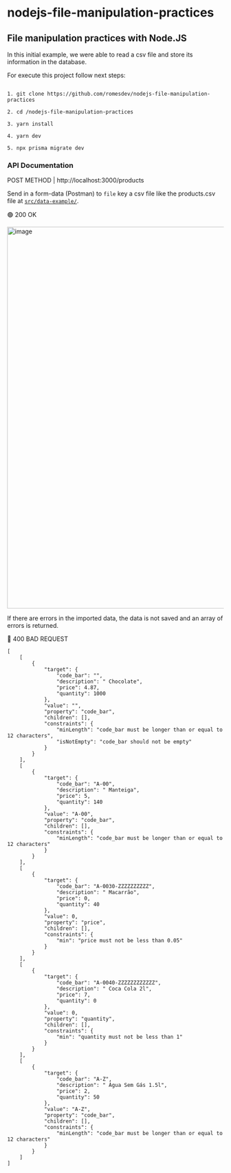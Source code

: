 # nodejs-file-manipulation-practices
## File manipulation practices with Node.JS

In this initial example, we were able to read a csv file and store its information in the database.

For execute this project follow next steps:

```

1. git clone https://github.com/romesdev/nodejs-file-manipulation-practices

2. cd /nodejs-file-manipulation-practices

3. yarn install 

4. yarn dev

5. npx prisma migrate dev

```

### API Documentation

POST METHOD | http://localhost:3000/products

Send in a form-data (Postman) to `file` key a csv file like the products.csv file at [`src/data-example/`](https://github.com/romesdev/nodejs-file-manipulation-practices/tree/main/data-example/).

🟢 200 OK

<img width="887" alt="image" src="https://user-images.githubusercontent.com/40067566/212208214-338efa5d-9bc4-4dc4-87ec-8efc72ae915e.png">


If there are errors in the imported data, the data is not saved and an array of errors is returned.

🔴 400 BAD REQUEST

```
[
    [
        {
            "target": {
                "code_bar": "",
                "description": " Chocolate",
                "price": 4.87,
                "quantity": 1000
            },
            "value": "",
            "property": "code_bar",
            "children": [],
            "constraints": {
                "minLength": "code_bar must be longer than or equal to 12 characters",
                "isNotEmpty": "code_bar should not be empty"
            }
        }
    ],
    [
        {
            "target": {
                "code_bar": "A-00",
                "description": " Manteiga",
                "price": 5,
                "quantity": 140
            },
            "value": "A-00",
            "property": "code_bar",
            "children": [],
            "constraints": {
                "minLength": "code_bar must be longer than or equal to 12 characters"
            }
        }
    ],
    [
        {
            "target": {
                "code_bar": "A-0030-ZZZZZZZZZZ",
                "description": " Macarrão",
                "price": 0,
                "quantity": 40
            },
            "value": 0,
            "property": "price",
            "children": [],
            "constraints": {
                "min": "price must not be less than 0.05"
            }
        }
    ],
    [
        {
            "target": {
                "code_bar": "A-0040-ZZZZZZZZZZZZ",
                "description": " Coca Cola 2l",
                "price": 7,
                "quantity": 0
            },
            "value": 0,
            "property": "quantity",
            "children": [],
            "constraints": {
                "min": "quantity must not be less than 1"
            }
        }
    ],
    [
        {
            "target": {
                "code_bar": "A-Z",
                "description": " Àgua Sem Gás 1.5l",
                "price": 2,
                "quantity": 50
            },
            "value": "A-Z",
            "property": "code_bar",
            "children": [],
            "constraints": {
                "minLength": "code_bar must be longer than or equal to 12 characters"
            }
        }
    ]
]

```
